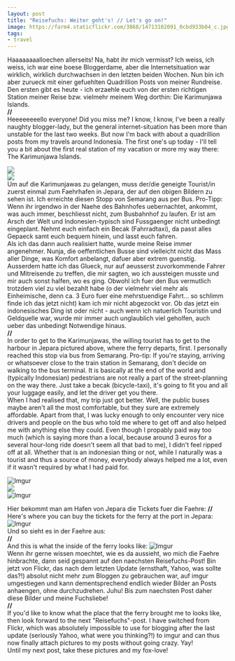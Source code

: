```yaml
---
layout: post
title: "Reisefuchs: Weiter geht's! // Let's go on!"
image: https://farm4.staticflickr.com/3868/14713102091_0cbd933b04_c.jpg
tags:
- travel
---
```


Haaaaaaaalloechen allerseits! Na, habt ihr mich vermisst? Ich weiss, ich weiss, ich war eine boese Bloggerdame, aber die Internetsituation war wirklich, wirklich durchwachsen in den letzten beiden Wochen. Nun bin ich aber zurueck mit einer gefuehlten Quadrillion Posts von meiner Rundreise. Den ersten gibt es heute - ich erzaehle euch von der ersten richtigen Station meiner Reise bzw. vielmehr meinem Weg dorthin: Die Karimunjawa Islands.  
**//**  
Heeeeeeeello everyone! Did you miss me? I know, I know, I've been a really naughty blogger-lady, but the general internet-situation has been more than unstable for the last two weeks. But now I'm back with about a quadrillion posts from my travels around Indonesia. The first one's up today - I'll tell you a bit about the first real station of my vacation or more my way there: The Karimunjawa Islands.  
   
![](https://farm4.staticflickr.com/3838/14716302595_b31cf534af_c.jpg)  
![](https://farm4.staticflickr.com/3900/14529668889_9d92b91d47_c.jpg)   
Um auf die Karimunjawas zu gelangen, muss der/die geneigte Tourist/in zuerst einmal zum Faehrhafen in Jepara, der auf den obigen Bildern zu sehen ist. Ich erreichte diesen Stopp von Semarang aus per Bus. Pro-Tipp: Wenn ihr irgendwo in der Naehe des Bahnhofes uebernachtet, ankommt, was auch immer, beschliesst nicht, zum Busbahnhof zu laufen. Er ist am Arsch der Welt und Indonesien-typisch sind Fussgaenger nicht unbedingt eingeplant. Nehmt euch einfach ein Becak (Fahrradtaxi), da passt alles Gepaeck samt euch bequem hinein, und lasst euch fahren.  
Als ich das dann auch realisiert hatte, wurde meine Reise immer angenehmer. Nunja, die oeffentlichen Busse sind vielleicht nicht das Mass aller Dinge, was Komfort anbelangt, dafuer aber extrem guenstig. Ausserdem hatte ich das Glueck, nur auf aeusserst zuvorkommende Fahrer und Mitreisende zu treffen, die mir sagten, wo ich aussteigen musste und mir auch sonst halfen, wo es ging. Obwohl ich fuer den Bus vermutlich trotzdem viel zu viel bezahlt habe (o der vielmehr viel mehr als Einheimische, denn ca. 3 Euro fuer eine mehrstuendige Fahrt... so schlimm finde ich das jetzt nicht) kam ich mir nicht abgezockt vor. Ob das jetzt ein indonesisches Ding ist oder nicht - auch wenn ich natuerlich Touristin und Geldquelle war, wurde mir immer auch unglaublich viel geholfen, auch ueber das unbedingt Notwendige hinaus.  
**//**  
In order to get to the Karimunjawas, the willing tourist has to get to the harbour in Jepara pictured above, where the ferry departs, first. I personally reached this stop via bus from Semarang. Pro-tip: If you're staying, arriving or whatsoever close to the train station in Semarang, don't decide on walking to the bus terminal. It is basically at the end of the world and (typically Indonesian) pedestrians are not really a part of the street-planning on the way there. Just take a becak (bicycle-taxi), it's going to fit you and all your luggage easily, and let the driver get you there.  
When I had realised that, my trip just got better. Well, the public buses maybe aren't all the most comfortable, but they sure are extremely affordable. Apart from that, I was lucky enough to only encounter very nice drivers and people on the bus who told me where to get off and also helped me with anything else they could. Even though I propably paid way too much (which is saying more than a local, because around 3 euros for a several hour-long ride doesn't seem all that bad to me), I didn't feel ripped off at all. Whether that is an indonesian thing or not, while I naturally was a tourist and thus a source of money, everybody always helped me a lot, even if it wasn't required by what I had paid for.   

![Imgur](http://i.imgur.com/ganjYEo.jpg)  
![](https://farm6.staticflickr.com/5587/14713906284_0565d436de_c.jpg)  
![Imgur](http://i.imgur.com/gZfqrha.jpg)  

Hier bekommt man am Hafen von Jepara die Tickets fuer die Faehre:
**//**  
Here's where you can buy the tickets for the ferry at the port in Jepara:  
![Imgur](http://i.imgur.com/377qfPf.jpg)  
Und so sieht es in der Faehre aus:  
**//**  
And this is what the inside of the ferry looks like:
![Imgur](http://i.imgur.com/K6C3wj2.jpg)  
Wenn ihr gerne wissen moechtet, wie es da aussieht, wo mich die Faehre hinbrachte, dann seid gespannt auf den naechsten Reisefuchs-Post! Bin jetzt von Flickr, das nach dem letzten Update (ernsthaft, Yahoo, was sollte das?!) absolut nicht mehr zum Bloggen zu gebrauchen war, auf imgur umgestiegen und kann dementsprechend endlich wieder Bilder an Posts anhaengen, ohne durchzudrehen. Juhu!
Bis zum naechsten Post daher diese Bilder und meine Fuchsliebe!  
**//**  
If you'd like to know what the place that the ferry brought me to looks like, then look forward to the next "Reisefuchs"-post.
I have switched from Flickr, which was absolutely impossible to use for blogging after the last update (seriously Yahoo, what were you thinking?!) to imgur and can thus now finally attach pictures to my posts without going crazy. Yay!  
Until my next post, take these pictures and my fox-love!

